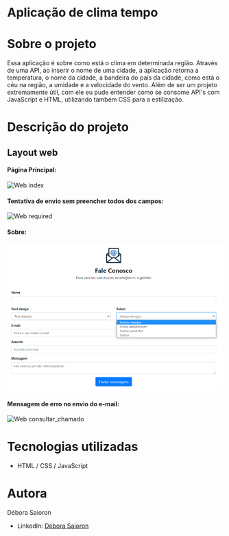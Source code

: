 # Aplicação de clima tempo

# Sobre o projeto

Essa aplicação é sobre como está o clima em determinada região. Através de uma API, ao inserir o nome de uma cidade, a aplicação retorna a temperatura, o nome da cidade, a bandeira do país da cidade, como está o céu na região, a umidade e a velocidade do vento. Além de ser um projeto extremamente útil, com ele eu pude entender como se consome API's com JavaScript e HTML, utilizando também CSS para a estilização.  

# Descrição do projeto

## Layout web
#### Página Principal:

![Web index](Foto)

#### Tentativa de envio sem preencher todos dos campos:

![Web required](Foto)


#### Sobre:

![Web required](https://github.com/wellington-bonjardim/PHP-fale-conosco/blob/master/app_fale_conosco/assets/sobre.PNG)


#### Mensagem de erro no envio do e-mail:

![Web consultar_chamado](foto)

# Tecnologias utilizadas

- HTML / CSS / JavaScript

# Autora

Débora Saioron

- LinkedIn: [Débora Saioron](https://www.linkedin.com/in/deborasaioron/)
